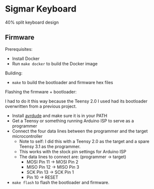 # Sigmar Keyboard

40% split keyboard design

## Firmware

Prerequisites:

* Install Docker
* Run `make docker` to build the Docker image

Building:

* `make` to build the bootloader and firmware hex files

Flashing the firmware + bootloader:

I had to do it this way because the Teensy 2.0 I used had its bootloader overwritten from a previous project.

* Install [avrdude](https://www.nongnu.org/avrdude/) and make sure it is in your PATH
* Get a Teensy or something running Arduino ISP to serve as a programmer
* Connect the four data lines between the programmer and the target microcontroller
	* Note to self: I did this with a Teensy 2.0 as the target and a spare Teensy 3.1 as the programmer.
	* This works with the stock pin settings for Arduino ISP
	* The data lines to connect are: (programmer -> target)
		* MOSI Pin 11 -> MOSI Pin 2
		* MISO Pin 12 -> MISO Pin 3
		* SCK Pin 13 -> SCK Pin 1
		* Pin 10 -> RESET
* `make flash` to flash the bootloader and firmware.
